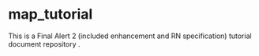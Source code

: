 # map_tutorial
This is a Final Alert 2 (included enhancement and RN specification) tutorial document repository .
